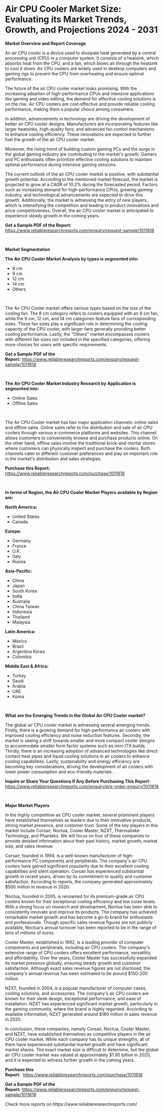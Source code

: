 <p><h1>Air CPU Cooler Market Size: Evaluating its Market Trends, Growth, and Projections 2024 - 2031</h1></p><p><strong>Market Overview and Report Coverage</strong></p>
<p><p>An air CPU cooler is a device used to dissipate heat generated by a central processing unit (CPU) in a computer system. It consists of a heatsink, which absorbs heat from the CPU, and a fan, which blows air through the heatsink to cool it down. Air CPU coolers are widely used in desktop computers and gaming rigs to prevent the CPU from overheating and ensure optimal performance.</p><p>The future of the air CPU cooler market looks promising. With the increasing adoption of high-performance CPUs and intensive applications like gaming and video editing, the demand for effective cooling solutions is on the rise. Air CPU coolers are cost-effective and provide reliable cooling performance, making them a popular choice among consumers.</p><p>In addition, advancements in technology are driving the development of better air CPU cooler designs. Manufacturers are incorporating features like larger heatsinks, high-quality fans, and advanced fan control mechanisms to enhance cooling efficiency. These innovations are expected to further fuel the growth of the air CPU cooler market.</p><p>Moreover, the rising trend of building custom gaming PCs and the surge in the global gaming industry are contributing to the market's growth. Gamers and PC enthusiasts often prioritize effective cooling solutions to maintain optimal performance during intensive gaming sessions.</p><p>The current outlook of the air CPU cooler market is positive, with substantial growth potential. According to the mentioned market forecast, the market is projected to grow at a CAGR of 10.2% during the forecasted period. Factors such as increasing demand for high-performance CPUs, growing gaming industry, and technological advancements are expected to drive this growth. Additionally, the market is witnessing the entry of new players, which is intensifying the competition and leading to product innovations and price competitiveness. Overall, the air CPU cooler market is anticipated to experience steady growth in the coming years.</p></p>
<p><strong>Get a Sample PDF of the Report:</strong> <a href="https://www.reliableresearchreports.com/enquiry/request-sample/1011618">https://www.reliableresearchreports.com/enquiry/request-sample/1011618</a></p>
<p>&nbsp;</p>
<p><strong>Market Segmentation</strong></p>
<p><strong>The Air CPU Cooler Market Analysis by types is segmented into:</strong></p>
<p><ul><li>8 cm</li><li>9 cm</li><li>12 cm</li><li>14 cm</li><li>Others</li></ul></p>
<p>&nbsp;</p>
<p><p>The Air CPU Cooler market offers various types based on the size of the cooling fan. The 8 cm category refers to coolers equipped with an 8 cm fan, while the 9 cm, 12 cm, and 14 cm categories feature fans of corresponding sizes. These fan sizes play a significant role in determining the cooling capacity of the CPU cooler, with larger fans generally providing better cooling performance. Lastly, the "Others" market encompasses coolers with different fan sizes not included in the specified categories, offering more choices for users with specific requirements.</p></p>
<p><strong>Get a Sample PDF of the Report:</strong>&nbsp;<a href="https://www.reliableresearchreports.com/enquiry/request-sample/1011618">https://www.reliableresearchreports.com/enquiry/request-sample/1011618</a></p>
<p>&nbsp;</p>
<p><strong>The Air CPU Cooler Market Industry Research by Application is segmented into:</strong></p>
<p><ul><li>Online Sales</li><li>Offline Sales</li></ul></p>
<p>&nbsp;</p>
<p><p>The Air CPU Cooler market has two major application channels: online sales and offline sales. Online sales refer to the distribution and sale of air CPU coolers through various e-commerce platforms and websites. This channel allows customers to conveniently browse and purchase products online. On the other hand, offline sales involve the traditional brick-and-mortar stores where customers can physically inspect and purchase the coolers. Both channels cater to different customer preferences and play an important role in the market's distribution and sales strategies.</p></p>
<p><strong>Purchase this Report:</strong>&nbsp; <a href="https://www.reliableresearchreports.com/purchase/1011618">https://www.reliableresearchreports.com/purchase/1011618</a></p>
<p>&nbsp;</p>
<p><strong>In terms of Region, the Air CPU Cooler Market Players available by Region are:</strong></p>
<p>
    <p> <strong> North America: </strong>
        <ul>
            <li>United States</li>
            <li>Canada</li>
        </ul>
        </p> 
    <p> <strong> Europe: </strong>
        <ul>
            <li>Germany</li>
            <li>France</li>
            <li>U.K.</li>
            <li>Italy</li>
            <li>Russia</li>
        </ul>
        </p> 
    <p> <strong> Asia-Pacific: </strong>
        <ul>
            <li>China</li>
            <li>Japan</li>
            <li>South Korea</li>
            <li>India</li>
            <li>Australia</li>
            <li>China Taiwan</li>
            <li>Indonesia</li>
            <li>Thailand</li>
            <li>Malaysia</li>
        </ul>
        </p> 
    <p> <strong> Latin America: </strong>
        <ul>
            <li>Mexico</li>
            <li>Brazil</li>
            <li>Argentina Korea</li>
            <li>Colombia</li>
        </ul>
        </p> 
    <p> <strong> Middle East & Africa: </strong>
        <ul>
            <li>Turkey</li>
            <li>Saudi</li>
            <li>Arabia</li>
            <li>UAE</li>
            <li>Korea</li>
        </ul>
    </p>
    </p>
<p>&nbsp;</p>
<p><strong>What are the Emerging Trends in the Global Air CPU Cooler market?</strong></p>
<p><p>The global air CPU cooler market is witnessing several emerging trends. Firstly, there is a growing demand for high-performance air coolers with improved cooling efficiency and noise reduction features. Secondly, the market is seeing a shift towards smaller and more compact cooler designs to accommodate smaller form factor systems such as mini-ITX builds. Thirdly, there is an increasing adoption of advanced technologies like direct contact heat pipes and liquid cooling solutions in air coolers to enhance cooling capabilities. Lastly, sustainability and energy efficiency are becoming key considerations, driving the development of air coolers with lower power consumption and eco-friendly materials.</p></p>
<p><strong>Inquire or Share Your Questions If Any Before Purchasing This Report</strong>- <a href="https://www.reliableresearchreports.com/enquiry/pre-order-enquiry/1011618">https://www.reliableresearchreports.com/enquiry/pre-order-enquiry/1011618</a></p>
<p>&nbsp;</p>
<p><strong>Major Market Players</strong></p>
<p><p>In the highly competitive air CPU cooler market, several prominent players have established themselves as leaders due to their innovative products, strong market presence, and customer trust. Some of the key players in this market include Corsair, Noctua, Cooler Master, NZXT, Thermaltake Technology, and Phanteks. We will focus on four of these companies to provide detailed information about their past history, market growth, market size, and sales revenue.</p><p>Corsair, founded in 1994, is a well-known manufacturer of high-performance PC components and peripherals. The company's air CPU coolers have gained significant popularity due to their excellent cooling capabilities and silent operation. Corsair has experienced substantial growth in recent years, driven by its commitment to quality and customer satisfaction. According to reports, the company generated approximately $500 million in revenue in 2020.</p><p>Noctua, founded in 2005, is renowned for its premium-grade air CPU coolers known for their exceptional cooling efficiency and low noise levels. With a strong focus on research and development, Noctua has been able to consistently innovate and improve its products. The company has achieved remarkable market growth and has become a go-to brand for enthusiasts and professionals. Though specific sales revenue figures are not publicly available, Noctua's annual turnover has been reported to be in the range of tens of millions of euros.</p><p>Cooler Master, established in 1992, is a leading provider of computer components and peripherals, including air CPU coolers. The company's extensive range of CPU coolers offers excellent performance, versatility, and affordability. Over the years, Cooler Master has successfully expanded its market presence globally, ensuring steady growth and customer satisfaction. Although exact sales revenue figures are not disclosed, the company's annual revenue has been estimated to be around $150-200 million.</p><p>NZXT, founded in 2004, is a popular manufacturer of computer cases, cooling solutions, and accessories. The company's air CPU coolers are known for their sleek design, exceptional performance, and ease of installation. NZXT has experienced significant market growth, particularly in the gaming community, where the brand is highly regarded. According to available information, NZXT generated around $180 million in sales revenue in 2020.</p><p>In conclusion, these companies, namely Corsair, Noctua, Cooler Master, and NZXT, have established themselves as competitive players in the air CPU cooler market. While each company has its unique strengths, all of them have experienced substantial market growth and have significant market shares. The exact market size is difficult to determine, but the global air CPU cooler market was valued at approximately $1.95 billion in 2020, and it is expected to witness further growth in the coming years.</p></p>
<p><strong>Purchase this Report:</strong>&nbsp;&nbsp;<a href="https://www.reliableresearchreports.com/purchase/1011618">https://www.reliableresearchreports.com/purchase/1011618</a></p>
<p></p>
<p><strong>Get a Sample PDF of the Report:</strong>&nbsp;<a href="https://www.reliableresearchreports.com/enquiry/request-sample/1011618">https://www.reliableresearchreports.com/enquiry/request-sample/1011618</a></p>
<p>Check more reports on https://www.reliableresearchreports.com/</p>